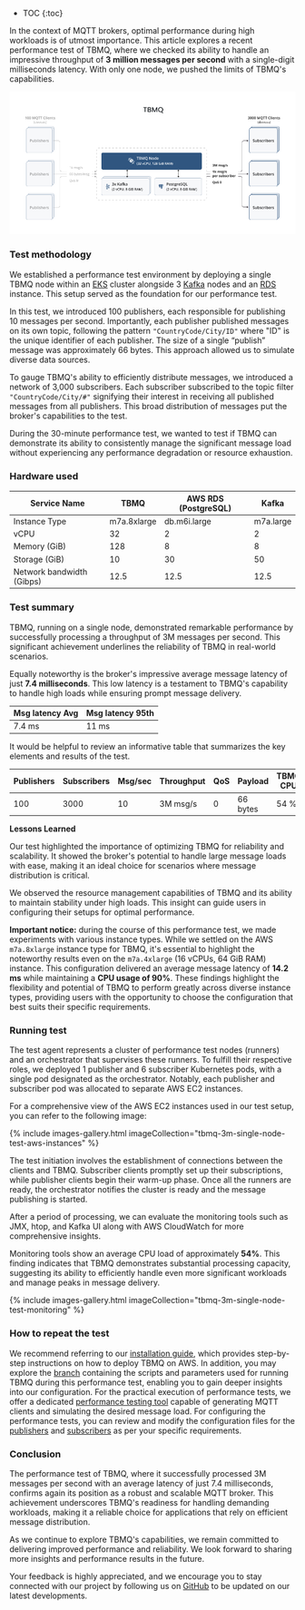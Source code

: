 
* TOC
{:toc}

In the context of MQTT brokers, optimal performance during high workloads is of utmost importance. 
This article explores a recent performance test of TBMQ, where we checked its ability to handle an impressive throughput of **3 million messages per second** with a single-digit milliseconds latency.
With only one node, we pushed the limits of TBMQ's capabilities.

![image](/images/mqtt-broker/reference/single-node-test/tbmq-perf-test-diagram.png)

### Test methodology

We established a performance test environment by deploying a single TBMQ node within an [EKS](https://aws.amazon.com/eks/) cluster alongside 3 [Kafka](https://kafka.apache.org/) nodes 
and an [RDS](https://aws.amazon.com/rds/) instance. This setup served as the foundation for our performance test.

In this test, we introduced 100 publishers, each responsible for publishing 10 messages per second. 
Importantly, each publisher published messages on its own topic, following the pattern `"CountryCode/City/ID"` where "ID" is the unique identifier of each publisher.
The size of a single “publish” message was approximately 66 bytes. This approach allowed us to simulate diverse data sources.

To gauge TBMQ's ability to efficiently distribute messages, we introduced a network of 3,000 subscribers. 
Each subscriber subscribed to the topic filter `"CountryCode/City/#"` signifying their interest in receiving all published messages from all publishers. 
This broad distribution of messages put the broker's capabilities to the test.

During the 30-minute performance test, we wanted to test if TBMQ can demonstrate its ability to consistently manage the significant message load 
without experiencing any performance degradation or resource exhaustion.

### Hardware used

| Service Name              | **TBMQ**    | **AWS RDS (PostgreSQL)** | **Kafka** |
|---------------------------|-------------|--------------------------|-----------|
| Instance Type             | m7a.8xlarge | db.m6i.large             | m7a.large |
| vCPU                      | 32          | 2                        | 2         |
| Memory (GiB)              | 128         | 8                        | 8         |
| Storage (GiB)             | 10          | 30                       | 50        |
| Network bandwidth (Gibps) | 12.5        | 12.5                     | 12.5      |

[comment]: <> ( To format table as markdown, please use the online table generator https://www.tablesgenerator.com/markdown_tables )

### Test summary

TBMQ, running on a single node, demonstrated remarkable performance by successfully processing a throughput of 3M messages per second. 
This significant achievement underlines the reliability of TBMQ in real-world scenarios.

Equally noteworthy is the broker's impressive average message latency of just **7.4 milliseconds**. 
This low latency is a testament to TBMQ's capability to handle high loads while ensuring prompt message delivery.

| Msg latency Avg | Msg latency 95th |
|-----------------|------------------|
| 7.4 ms          | 11 ms            |

It would be helpful to review an informative table that summarizes the key elements and results of the test.

| Publishers | Subscribers | Msg/sec | Throughput | QoS | Payload  | TBMQ CPU | TBMQ Memory |
|------------|-------------|---------|------------|-----|----------|----------|-------------|
| 100        | 3000        | 10      | 3M msg/s   | 0   | 66 bytes | 54 %     | 75 GiB      |

**Lessons Learned**

Our test highlighted the importance of optimizing TBMQ for reliability and scalability. 
It showed the broker's potential to handle large message loads with ease, making it an ideal choice for scenarios where message distribution is critical.

We observed the resource management capabilities of TBMQ and its ability to maintain stability under high loads. 
This insight can guide users in configuring their setups for optimal performance.

**Important notice:** during the course of this performance test, we made experiments with various instance types.
While we settled on the AWS `m7a.8xlarge` instance type for TBMQ, it's essential to highlight the noteworthy results even on the `m7a.4xlarge` (16 vCPUs, 64 GiB RAM) instance.
This configuration delivered an average message latency of **14.2 ms** while maintaining a **CPU usage of 90%**.
These findings highlight the flexibility and potential of TBMQ to perform greatly across diverse instance types, 
providing users with the opportunity to choose the configuration that best suits their specific requirements.

### Running test

The test agent represents a cluster of performance test nodes (runners) and an orchestrator that supervises these runners.
To fulfill their respective roles, we deployed 1 publisher and 6 subscriber Kubernetes pods, with a single pod designated as the orchestrator.
Notably, each publisher and subscriber pod was allocated to separate AWS EC2 instances.

For a comprehensive view of the AWS EC2 instances used in our test setup, you can refer to the following image:

{% include images-gallery.html imageCollection="tbmq-3m-single-node-test-aws-instances" %}

The test initiation involves the establishment of connections between the clients and TBMQ. Subscriber clients promptly set up their subscriptions, while publisher clients begin their warm-up phase.
Once all the runners are ready, the orchestrator notifies the cluster is ready and the message publishing is started.

After a period of processing, we can evaluate the monitoring tools such as JMX, htop, and Kafka UI along with AWS CloudWatch for more comprehensive insights.

Monitoring tools show an average CPU load of approximately **54%**.
This finding indicates that TBMQ demonstrates substantial processing capacity, suggesting its ability to efficiently handle even more significant workloads and manage peaks in message delivery.

{% include images-gallery.html imageCollection="tbmq-3m-single-node-test-monitoring" %}

### How to repeat the test

We recommend referring to our [installation guide](/docs/mqtt-broker/install/cluster/aws-cluster-setup/), which provides step-by-step instructions on how to deploy TBMQ on AWS.
In addition, you may explore the [branch](https://github.com/winstarcloud/tbmq/tree/3M-single-node-perf-test/k8s/aws#readme) containing the scripts and parameters used for running TBMQ during this performance test,
enabling you to gain deeper insights into our configuration.
For the practical execution of performance tests, we offer a dedicated [performance testing tool](https://github.com/winstarcloud/tb-mqtt-perf-tests/tree/3M-single-node-perf-test) 
capable of generating MQTT clients and simulating the desired message load.
For configuring the performance tests, you can review and modify the configuration files for the 
[publishers](https://github.com/winstarcloud/tb-mqtt-perf-tests/blob/3M-single-node-perf-test/k8s/broker-tests-publishers-config.yml) and 
[subscribers](https://github.com/winstarcloud/tb-mqtt-perf-tests/blob/3M-single-node-perf-test/k8s/broker-tests-subscribers-config.yml) as per your specific requirements.

### Conclusion

The performance test of TBMQ, where it successfully processed 3M messages per second with an average latency of just 7.4 milliseconds, confirms again its position as a robust and scalable MQTT broker. 
This achievement underscores TBMQ's readiness for handling demanding workloads, making it a reliable choice for applications that rely on efficient message distribution.

As we continue to explore TBMQ's capabilities, we remain committed to delivering improved performance and reliability. 
We look forward to sharing more insights and performance results in the future.

Your feedback is highly appreciated, and we encourage you to stay connected with our project by following us on [GitHub](https://github.com/winstarcloud/tbmq) to be updated on our latest developments.

